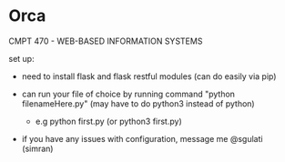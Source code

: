 # Orca

CMPT 470 - WEB-BASED INFORMATION SYSTEMS 

set up: 
- need to install flask and flask restful modules (can do easily via pip)
- can run your file of choice by running command "python filenameHere.py" (may have to do python3 instead of python)
  - e.g python first.py (or python3 first.py)

- if you have any issues with configuration, message me @sgulati (simran)